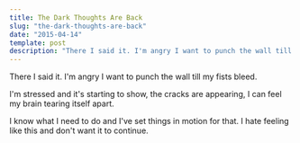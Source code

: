 ```yaml
---
title: The Dark Thoughts Are Back
slug: "the-dark-thoughts-are-back"
date: "2015-04-14"
template: post
description: "There I said it. I'm angry I want to punch the wall till my fists bleed."
---
```

There I said it. I'm angry I want to punch the wall till my fists bleed.

I'm stressed and it's starting to show, the cracks are appearing, I can feel my brain tearing itself apart.

I know what I need to do and I've set things in motion for that. I hate feeling like this and don't want it to continue.
